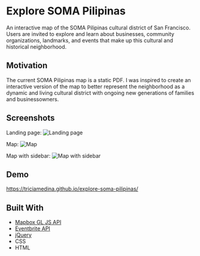 # Explore SOMA Pilipinas
An interactive map of the SOMA Pilipinas cultural district of San Francisco. Users are invited to explore and learn about businesses, community organizations, landmarks, and events that make up this cultural and historical neighborhood.

## Motivation
The current SOMA Pilipinas map is a static PDF. I was inspired to create an interactive version of the map to better represent the neighborhood as a dynamic and living cultural district with ongoing new generations of families and businessowners.

## Screenshots
Landing page:
![Landing page](https://user-images.githubusercontent.com/48637126/60761773-ded00980-a004-11e9-8809-38c3ec363a6c.png)

Map:
![Map](https://user-images.githubusercontent.com/48637126/60761779-f7402400-a004-11e9-8f6c-1a4d37efcf6d.png)

Map with sidebar:
![Map with sidebar](https://user-images.githubusercontent.com/48637126/60761785-1b036a00-a005-11e9-9ca9-9977ad4f745c.png)

## Demo
https://triciamedina.github.io/explore-soma-pilipinas/

## Built With
- [Mapbox GL JS API](https://docs.mapbox.com/mapbox-gl-js/api/)
- [Eventbrite API](https://www.eventbrite.com/platform/api)
- [jQuery](https://jquery.com/)
- CSS
- HTML
